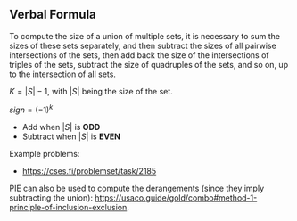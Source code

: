 ## Verbal Formula
To compute the size of a union of multiple sets, it is necessary to sum the sizes of these sets separately, and then subtract the sizes of all pairwise intersections of the sets, then add back the size of the intersections of triples of the sets, subtract the size of quadruples of the sets, and so on, up to the intersection of all sets.

$K = |S| - 1$, with $|S|$ being the size of the set.

$sign = (-1)^k$

- Add when $|S|$ is **ODD**
- Subtract when $|S|$ is **EVEN**


Example problems:
- https://cses.fi/problemset/task/2185


PIE can also be used to compute the derangements (since they imply subtracting the union): https://usaco.guide/gold/combo#method-1-principle-of-inclusion-exclusion.
